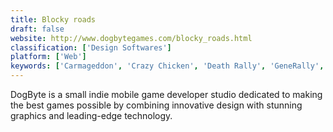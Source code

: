 ```yaml
---
title: Blocky roads
draft: false 
website: http://www.dogbytegames.com/blocky_roads.html
classification: ['Design Softwares']
platform: ['Web']
keywords: ['Carmageddon', 'Crazy Chicken', 'Death Rally', 'GeneRally', 'Happy Wheels', 'Hill Climb Racing 2', 'Ignite', 'Mad Max', 'Micro Machines', 'Mini Motor Racing WRT', 'Speed Dreams', 'Stunt Rally', 'SuperTuxKart', 'TORCS', 'Table Top Racing', 'Tiny Wings', 'TrackMania', 'VDrift', 'Watch Dogs']
---
```

DogByte is a small indie mobile game developer studio dedicated to making the best games possible by combining innovative design with stunning graphics and leading-edge technology.
